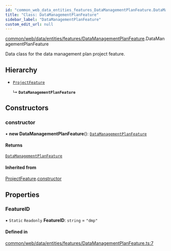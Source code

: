```yaml
---
id: "common_web_data_entities_features_DataManagementPlanFeature.DataManagementPlanFeature"
title: "Class: DataManagementPlanFeature"
sidebar_label: "DataManagementPlanFeature"
custom_edit_url: null
---
```


[common/web/data/entities/features/DataManagementPlanFeature](../modules/common_web_data_entities_features_DataManagementPlanFeature.md).DataManagementPlanFeature

Data class for the data management plan project feature.

## Hierarchy

- [`ProjectFeature`](common_web_data_entities_features_ProjectFeature.ProjectFeature.md)

  ↳ **`DataManagementPlanFeature`**

## Constructors

### constructor

• **new DataManagementPlanFeature**(): [`DataManagementPlanFeature`](common_web_data_entities_features_DataManagementPlanFeature.DataManagementPlanFeature.md)

#### Returns

[`DataManagementPlanFeature`](common_web_data_entities_features_DataManagementPlanFeature.DataManagementPlanFeature.md)

#### Inherited from

[ProjectFeature](common_web_data_entities_features_ProjectFeature.ProjectFeature.md).[constructor](common_web_data_entities_features_ProjectFeature.ProjectFeature.md#constructor)

## Properties

### FeatureID

▪ `Static` `Readonly` **FeatureID**: `string` = `"dmp"`

#### Defined in

[common/web/data/entities/features/DataManagementPlanFeature.ts:7](https://github.com/Soroush9978/rds-ng/blob/3365237/src/common/web/data/entities/features/DataManagementPlanFeature.ts#L7)
